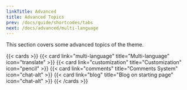 ```yaml
---
linkTitle: Advanced
title: Advanced Topics
prev: /docs/guide/shortcodes/tabs
next: /docs/advanced/multi-language
---
```


This section covers some advanced topics of the theme.

<!--more-->

{{< cards >}}
  {{< card link="multi-language" title="Multi-language" icon="translate" >}}
  {{< card link="customization" title="Customization" icon="pencil" >}}
  {{< card link="comments" title="Comments System" icon="chat-alt" >}}
  {{< card link="blog" title="Blog on starting page" icon="chat-alt" >}}
{{< /cards >}}
